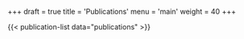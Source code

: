 +++
draft = true
title = 'Publications'
menu = 'main'
weight = 40
+++

{{< publication-list data="publications" >}}
